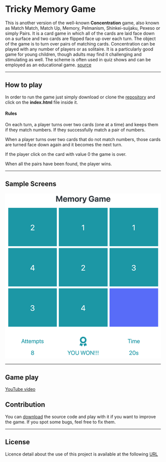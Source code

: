 # Tricky Memory Game

This is another version of the well-known **Concentration** game, also known as Match Match, Match Up, Memory, Pelmanism, Shinkei-suijaku, Pexeso or simply Pairs. It is a card game in which all of the cards are laid face down on a surface and two cards are flipped face up over each turn. The object of the game is to turn over pairs of matching cards. Concentration can be played with any number of players or as solitaire. It is a particularly good game for young children, though adults may find it challenging and stimulating as well. The scheme is often used in quiz shows and can be employed as an educational game. [source](<https://en.wikipedia.org/wiki/Concentration_(game)>)

---

## How to play

In order to run the game just simply download or clone the [repository](https://github.com/valdal14/Tricky-Memory-Game) and click on the **index.html** file inside it.

#### Rules

On each turn, a player turns over two cards (one at a time) and keeps them if they match numbers. If they successfully match a pair of numbers.

When a player turns over two cards that do not match numbers, those cards are turned face down again and it becomes the next turn.

If the player click on the card with value 0 the game is over.

When all the pairs have been found, the player wins.

---

## Sample Screens

![Start](https://github.com/valdal14/Tricky-Memory-Game/blob/master/images/image.png?raw=true "From-CommerceCloud-To-ServiceCloud")

---

## Game play

[YouTube video](https://youtu.be/tlfog9iOECw)

## Contribution

You can [download](https://github.com/valdal14/Tricky-Memory-Game) the source code and play with it if you want to improve the game. If you spot some bugs, feel free to fix them.

---

## License

Licence detail about the use of this project is available at the following [URL](https://github.com/valdal14/memory-game/blob/master/LICENSE)
